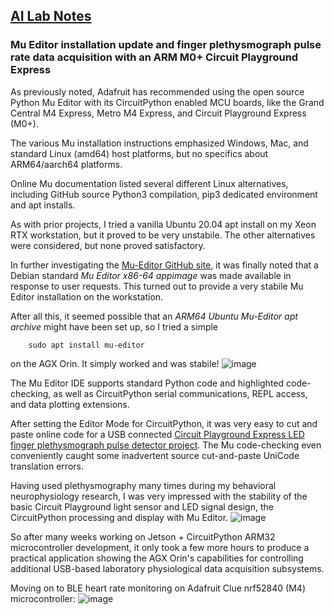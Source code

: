 ## <u>AI Lab Notes</u>

### Mu Editor installation update and finger plethysmograph pulse rate data acquisition with an ARM M0+ Circuit Playground Express

As previously noted, Adafruit has recommended using the open source Python Mu Editor with its CircuitPython enabled MCU boards, like the Grand Central M4 Express, Metro M4 Express, and Circuit Playground Express (M0+).  

The various Mu installation instructions emphasized Windows, Mac, and standard Linux (amd64) host platforms, but no specifics about ARM64/aarch64 platforms.

Online Mu documentation listed several different Linux alternatives, including GitHub source Python3 compilation, pip3 dedicated environment and apt installs.

As with prior projects, I tried a vanilla Ubuntu 20.04 apt install on my Xeon RTX workstation, but it proved to be very unstabile.  The other alternatives were considered, but none proved satisfactory.

In further investigating the [Mu-Editor GitHub site](https://github.com/mu-editor/mu/releases), it was finally noted that a Debian standard *Mu Editor x86-64 appimage* was made available in response to user requests.  This turned out to provide a very stabile Mu Editor installation on the workstation.

After all this, it seemed possible that an *ARM64 Ubuntu Mu-Editor apt archive* might have been set up, so I tried a simple 

		sudo apt install mu-editor
  
on the AGX Orin.  It simply worked and was stabile!
![image](https://github.com/rtrelease/Jetson-Symbolics-Neuromorphics/assets/71346897/cb2d70b5-bcb0-4b9e-8eee-c7be7d1dd06a)

The Mu Editor IDE supports standard Python code and highlighted code-checking, as well as CircuitPython serial communications, REPL access, and data plotting extensions.  

After setting the Editor Mode for CircuitPython, it was very easy to cut and paste online code for a USB connected [Circuit Playground Express LED finger plethysmograph pulse detector project](https://cdn-learn.adafruit.com/downloads/pdf/make-it-pulse.pdf).
The Mu code-checking even conveniently caught some inadvertent source cut-and-paste UniCode translation errors.

Having used plethysmography many times during my behavioral neurophysiology research, I was very impressed with the stability of the basic Circuit Playground light sensor and LED signal design, the CircuitPython processing and display with Mu Editor.
![image](https://github.com/rtrelease/Jetson-Symbolics-Neuromorphics/assets/71346897/d1efbbcb-2319-44e4-9c71-8907daa23c82)

So after many weeks working on Jetson + CircuitPython ARM32 microcontroller development, it only took a few more hours to produce a practical application showing the AGX Orin's capabilities for controlling additional USB-based laboratory physiological data acquisition subsystems.

Moving on to BLE heart rate monitoring on Adafruit Clue nrf52840 (M4) microcontroller:
![image](https://github.com/user-attachments/assets/f170a46a-bfcd-49a8-bfff-f32ea9be90cc)
